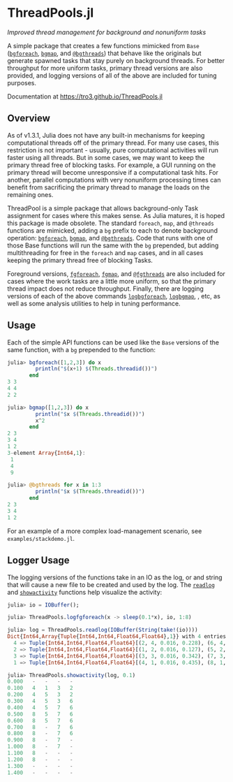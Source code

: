 # ThreadPools.jl

_Improved thread management for background and nonuniform tasks_

A simple package that creates a few functions mimicked from `Base`
([`bgforeach`](https://tro3.github.io/ThreadPools.jl/build/index.html#ThreadPools.bgforeach-Tuple{Any,Any}), 
[`bgmap`](https://tro3.github.io/ThreadPools.jl/build/index.html#ThreadPools.bgmap-Tuple{Any,Any}),
and
[`@bgthreads`](https://tro3.github.io/ThreadPools.jl/build/index.html#ThreadPools.@bgthreads))
that behave like the originals but generate spawned tasks 
that stay purely on background threads.  For better throughput for more
uniform tasks, primary thread versions are also provided, and logging 
versions of all of the above are included for tuning purposes.

Documentation at https://tro3.github.io/ThreadPools.jl

## Overview

As of v1.3.1, Julia does not have any built-in mechanisms for keeping 
computational threads off of the primary thread.  For many use cases, this 
restriction is not important - usually, pure computational activities will 
run faster using all threads.  But in some cases, we may want to keep the 
primary thread free of blocking tasks.  For example, a GUI running on the 
primary thread will become unresponsive if a computational task hits.  For 
another, parallel computations with very nonuniform processing times can 
benefit from sacrificing the primary thread to manage the loads on the 
remaining ones.

ThreadPool is a simple package that allows background-only Task assignment for 
cases where this makes sense.  As Julia matures, it is hoped this package is 
made obsolete.  The standard `foreach`,  `map`, and `@threads` functions are 
mimicked, adding a `bg` prefix to each to denote background operation: 
[`bgforeach`](https://tro3.github.io/ThreadPools.jl/build/index.html#ThreadPools.bgforeach-Tuple{Any,Any}), 
[`bgmap`](https://tro3.github.io/ThreadPools.jl/build/index.html#ThreadPools.bgmap-Tuple{Any,Any}),
and
[`@bgthreads`](https://tro3.github.io/ThreadPools.jl/build/index.html#ThreadPools.@bgthreads).
Code that runs with one of those Base functions will run the same with the 
`bg` prepended, but adding multithreading for free in the `foreach` and `map` 
cases, and in all cases keeping the primary thread free of blocking Tasks.

Foreground versions, 
[`fgforeach`](https://tro3.github.io/ThreadPools.jl/build/index.html#ThreadPools.fgforeach-Tuple{Any,Any}), 
[`fgmap`](https://tro3.github.io/ThreadPools.jl/build/index.html#ThreadPools.fgmap-Tuple{Any,Any}),
and
[`@fgthreads`](https://tro3.github.io/ThreadPools.jl/build/index.html#ThreadPools.@fgthreads)
are also included for cases where the work tasks are a little more uniform, so
that the primary thread impact does not reduce throughput.  Finally, there are
logging versions of each of the above commands
[`logbgforeach`](https://tro3.github.io/ThreadPools.jl/build/index.html#ThreadPools.logbgforeach), 
[`logbgmap`](https://tro3.github.io/ThreadPools.jl/build/index.html#ThreadPools.logbgmap), 
, etc, as well as some analysis utilities to help in tuning performance.


## Usage

Each of the simple API functions can be used like the `Base` versions of the 
same function, with a `bg` prepended to the function: 

```julia
julia> bgforeach([1,2,3]) do x
         println("$(x+1) $(Threads.threadid())")
       end
3 3
4 4
2 2

julia> bgmap([1,2,3]) do x
         println("$x $(Threads.threadid())")
         x^2
       end
2 3
3 4
1 2
3-element Array{Int64,1}:
 1
 4
 9

julia> @bgthreads for x in 1:3
         println("$x $(Threads.threadid())")
       end
2 3
3 4
1 2
```
For an example of a more complex load-management scenario, see 
`examples/stackdemo.jl`.


## Logger Usage

The logging versions of the functions take in an IO as the log, or and string
that will cause a new file to be created and used by the log.  The 
[`readlog`](https://tro3.github.io/ThreadPools.jl/build/index.html#ThreadPools.readlog)
and 
[`showactivity`](https://tro3.github.io/ThreadPools.jl/build/index.html#ThreadPools.showactivity)
functions help visualize the activity:

```julia
julia> io = IOBuffer();

julia> ThreadPools.logfgforeach(x -> sleep(0.1*x), io, 1:8)

julia> log = ThreadPools.readlog(IOBuffer(String(take!(io))))
Dict{Int64,Array{Tuple{Int64,Int64,Float64,Float64},1}} with 4 entries:
  4 => Tuple{Int64,Int64,Float64,Float64}[(2, 4, 0.016, 0.228), (6, 4, 0.228, 0.842)]
  2 => Tuple{Int64,Int64,Float64,Float64}[(1, 2, 0.016, 0.127), (5, 2, 0.127, 0.639)]
  3 => Tuple{Int64,Int64,Float64,Float64}[(3, 3, 0.016, 0.342), (7, 3, 0.342, 1.043)]
  1 => Tuple{Int64,Int64,Float64,Float64}[(4, 1, 0.016, 0.435), (8, 1, 0.435, 1.246)]

julia> ThreadPools.showactivity(log, 0.1)
0.000   -   -   -   -
0.100   4   1   3   2
0.200   4   5   3   2
0.300   4   5   3   6
0.400   4   5   7   6
0.500   8   5   7   6
0.600   8   5   7   6
0.700   8   -   7   6
0.800   8   -   7   6
0.900   8   -   7   -
1.000   8   -   7   -
1.100   8   -   -   -
1.200   8   -   -   -
1.300   -   -   -   -
1.400   -   -   -   -
```
